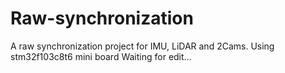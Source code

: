 # Raw-synchronization
A raw synchronization project for IMU, LiDAR and 2Cams. Using stm32f103c8t6 mini board
Waiting for edit...
